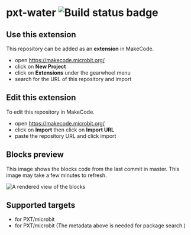 # pxt-water ![Build status badge](https://github.com/zdccamper/pxt-water/workflows/MakeCode/badge.svg)



## Use this extension

This repository can be added as an **extension** in MakeCode.

* open https://makecode.microbit.org/
* click on **New Project**
* click on **Extensions** under the gearwheel menu
* search for the URL of this repository and import

## Edit this extension

To edit this repository in MakeCode.

* open https://makecode.microbit.org/
* click on **Import** then click on **Import URL**
* paste the repository URL and click import

## Blocks preview

This image shows the blocks code from the last commit in master.
This image may take a few minutes to refresh.

![A rendered view of the blocks](https://github.com/zdccamper/pxt-water/raw/master/.makecode/blocks.png)

## Supported targets

* for PXT/microbit
* for PXT/microbit
(The metadata above is needed for package search.)

